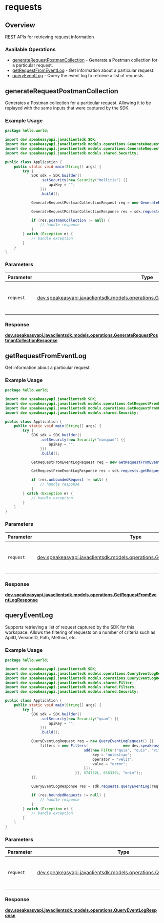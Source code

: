 # requests

## Overview

REST APIs for retrieving request information

### Available Operations

* [generateRequestPostmanCollection](#generaterequestpostmancollection) - Generate a Postman collection for a particular request.
* [getRequestFromEventLog](#getrequestfromeventlog) - Get information about a particular request.
* [queryEventLog](#queryeventlog) - Query the event log to retrieve a list of requests.

## generateRequestPostmanCollection

Generates a Postman collection for a particular request. 
Allowing it to be replayed with the same inputs that were captured by the SDK.

### Example Usage

```java
package hello.world;

import dev.speakeasyapi.javaclientsdk.SDK;
import dev.speakeasyapi.javaclientsdk.models.operations.GenerateRequestPostmanCollectionRequest;
import dev.speakeasyapi.javaclientsdk.models.operations.GenerateRequestPostmanCollectionResponse;
import dev.speakeasyapi.javaclientsdk.models.shared.Security;

public class Application {
    public static void main(String[] args) {
        try {
            SDK sdk = SDK.builder()
                .setSecurity(new Security("mollitia") {{
                    apiKey = "";
                }})
                .build();

            GenerateRequestPostmanCollectionRequest req = new GenerateRequestPostmanCollectionRequest("occaecati");            

            GenerateRequestPostmanCollectionResponse res = sdk.requests.generateRequestPostmanCollection(req);

            if (res.postmanCollection != null) {
                // handle response
            }
        } catch (Exception e) {
            // handle exception
        }
    }
}
```

### Parameters

| Parameter                                                                                                                                                      | Type                                                                                                                                                           | Required                                                                                                                                                       | Description                                                                                                                                                    |
| -------------------------------------------------------------------------------------------------------------------------------------------------------------- | -------------------------------------------------------------------------------------------------------------------------------------------------------------- | -------------------------------------------------------------------------------------------------------------------------------------------------------------- | -------------------------------------------------------------------------------------------------------------------------------------------------------------- |
| `request`                                                                                                                                                      | [dev.speakeasyapi.javaclientsdk.models.operations.GenerateRequestPostmanCollectionRequest](../../models/operations/GenerateRequestPostmanCollectionRequest.md) | :heavy_check_mark:                                                                                                                                             | The request object to use for the request.                                                                                                                     |


### Response

**[dev.speakeasyapi.javaclientsdk.models.operations.GenerateRequestPostmanCollectionResponse](../../models/operations/GenerateRequestPostmanCollectionResponse.md)**


## getRequestFromEventLog

Get information about a particular request.

### Example Usage

```java
package hello.world;

import dev.speakeasyapi.javaclientsdk.SDK;
import dev.speakeasyapi.javaclientsdk.models.operations.GetRequestFromEventLogRequest;
import dev.speakeasyapi.javaclientsdk.models.operations.GetRequestFromEventLogResponse;
import dev.speakeasyapi.javaclientsdk.models.shared.Security;

public class Application {
    public static void main(String[] args) {
        try {
            SDK sdk = SDK.builder()
                .setSecurity(new Security("numquam") {{
                    apiKey = "";
                }})
                .build();

            GetRequestFromEventLogRequest req = new GetRequestFromEventLogRequest("commodi");            

            GetRequestFromEventLogResponse res = sdk.requests.getRequestFromEventLog(req);

            if (res.unboundedRequest != null) {
                // handle response
            }
        } catch (Exception e) {
            // handle exception
        }
    }
}
```

### Parameters

| Parameter                                                                                                                                  | Type                                                                                                                                       | Required                                                                                                                                   | Description                                                                                                                                |
| ------------------------------------------------------------------------------------------------------------------------------------------ | ------------------------------------------------------------------------------------------------------------------------------------------ | ------------------------------------------------------------------------------------------------------------------------------------------ | ------------------------------------------------------------------------------------------------------------------------------------------ |
| `request`                                                                                                                                  | [dev.speakeasyapi.javaclientsdk.models.operations.GetRequestFromEventLogRequest](../../models/operations/GetRequestFromEventLogRequest.md) | :heavy_check_mark:                                                                                                                         | The request object to use for the request.                                                                                                 |


### Response

**[dev.speakeasyapi.javaclientsdk.models.operations.GetRequestFromEventLogResponse](../../models/operations/GetRequestFromEventLogResponse.md)**


## queryEventLog

Supports retrieving a list of request captured by the SDK for this workspace.
Allows the filtering of requests on a number of criteria such as ApiID, VersionID, Path, Method, etc.

### Example Usage

```java
package hello.world;

import dev.speakeasyapi.javaclientsdk.SDK;
import dev.speakeasyapi.javaclientsdk.models.operations.QueryEventLogRequest;
import dev.speakeasyapi.javaclientsdk.models.operations.QueryEventLogResponse;
import dev.speakeasyapi.javaclientsdk.models.shared.Filter;
import dev.speakeasyapi.javaclientsdk.models.shared.Filters;
import dev.speakeasyapi.javaclientsdk.models.shared.Security;

public class Application {
    public static void main(String[] args) {
        try {
            SDK sdk = SDK.builder()
                .setSecurity(new Security("quam") {{
                    apiKey = "";
                }})
                .build();

            QueryEventLogRequest req = new QueryEventLogRequest() {{
                filters = new Filters(                new dev.speakeasyapi.javaclientsdk.models.shared.Filter[]{{
                                    add(new Filter("quia", "quis", "vitae") {{
                                        key = "molestiae";
                                        operator = "velit";
                                        value = "error";
                                    }}),
                                }}, 674752L, 656330L, "enim");;
            }};            

            QueryEventLogResponse res = sdk.requests.queryEventLog(req);

            if (res.boundedRequests != null) {
                // handle response
            }
        } catch (Exception e) {
            // handle exception
        }
    }
}
```

### Parameters

| Parameter                                                                                                                | Type                                                                                                                     | Required                                                                                                                 | Description                                                                                                              |
| ------------------------------------------------------------------------------------------------------------------------ | ------------------------------------------------------------------------------------------------------------------------ | ------------------------------------------------------------------------------------------------------------------------ | ------------------------------------------------------------------------------------------------------------------------ |
| `request`                                                                                                                | [dev.speakeasyapi.javaclientsdk.models.operations.QueryEventLogRequest](../../models/operations/QueryEventLogRequest.md) | :heavy_check_mark:                                                                                                       | The request object to use for the request.                                                                               |


### Response

**[dev.speakeasyapi.javaclientsdk.models.operations.QueryEventLogResponse](../../models/operations/QueryEventLogResponse.md)**

